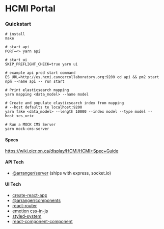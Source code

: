 # HCMI Portal

### Quickstart

```
# install
make

# start api
PORT=<> yarn api

# start ui
SKIP_PREFLIGHT_CHECK=true yarn ui

# example api prod start command
ES_URL=http://es.hcmi.cancercollaboratory.org:9200 cd api && pm2 start npm --name api -- run start

# Print elasticsearch mapping
yarn mapping <data_model> --name model

# Create and populate elasticsearch index from mapping
# --host defaults to localhost:9200
yarn fake <data_model> --length 10000 --index model --type model --host <es_uri>

# Run a MOCK CMS Server
yarn mock-cms-server
```

#### Specs

https://wiki.oicr.on.ca/display/HCMI/HCMI+Spec+Guide

#### API Tech

* [@arranger/server](https://github.com/overture-stack/arranger/tree/master/modules/server) (ships with express, socket.io)

#### UI Tech

* [create-react-app](https://github.com/facebook/create-react-app)
* [@arranger/components](https://github.com/overture-stack/arranger/tree/master/modules/components)
* [react-router](https://reacttraining.com/react-router/web/guides/philosophy)
* [emotion css-in-js](https://emotion.sh/docs)
* [styled-system](https://github.com/jxnblk/styled-system)
* [react-component-component](https://www.npmjs.com/package/react-component-component)
